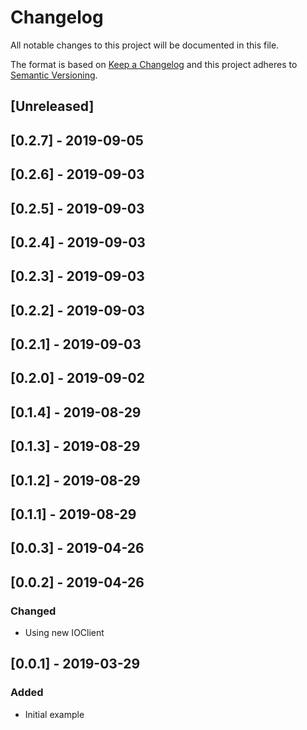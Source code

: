 # Changelog

All notable changes to this project will be documented in this file.

The format is based on [Keep a Changelog](http://keepachangelog.com/en/1.0.0/)
and this project adheres to [Semantic Versioning](http://semver.org/spec/v2.0.0.html).

## [Unreleased]

## [0.2.7] - 2019-09-05

## [0.2.6] - 2019-09-03

## [0.2.5] - 2019-09-03

## [0.2.4] - 2019-09-03

## [0.2.3] - 2019-09-03

## [0.2.2] - 2019-09-03

## [0.2.1] - 2019-09-03

## [0.2.0] - 2019-09-02

## [0.1.4] - 2019-08-29

## [0.1.3] - 2019-08-29

## [0.1.2] - 2019-08-29

## [0.1.1] - 2019-08-29

## [0.0.3] - 2019-04-26

## [0.0.2] - 2019-04-26

### Changed
- Using new IOClient

## [0.0.1] - 2019-03-29

### Added
- Initial example
